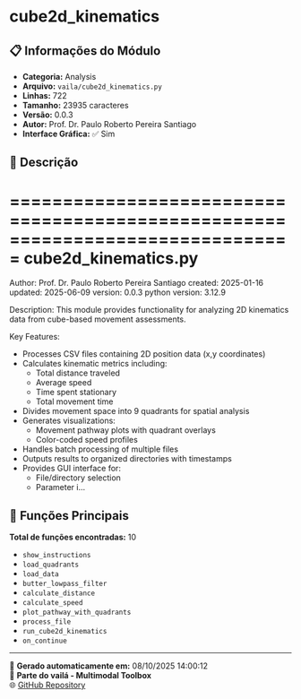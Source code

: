 # cube2d_kinematics

## 📋 Informações do Módulo

- **Categoria:** Analysis
- **Arquivo:** `vaila/cube2d_kinematics.py`
- **Linhas:** 722
- **Tamanho:** 23935 caracteres
- **Versão:** 0.0.3
- **Autor:** Prof. Dr. Paulo Roberto Pereira Santiago
- **Interface Gráfica:** ✅ Sim

## 📖 Descrição


===============================================================================
cube2d_kinematics.py
===============================================================================
Author: Prof. Dr. Paulo Roberto Pereira Santiago
created: 2025-01-16
updated: 2025-06-09
version: 0.0.3
python version: 3.12.9

Description:
This module provides functionality for analyzing 2D kinematics data from cube-based movement assessments.

Key Features:
- Processes CSV files containing 2D position data (x,y coordinates)
- Calculates kinematic metrics including:
  - Total distance traveled
  - Average speed
  - Time spent stationary
  - Total movement time
- Divides movement space into 9 quadrants for spatial analysis
- Generates visualizations:
  - Movement pathway plots with quadrant overlays
  - Color-coded speed profiles
- Handles batch processing of multiple files
- Outputs results to organized directories with timestamps
- Provides GUI interface for:
  - File/directory selection
  - Parameter i...

## 🔧 Funções Principais

**Total de funções encontradas:** 10

- `show_instructions`
- `load_quadrants`
- `load_data`
- `butter_lowpass_filter`
- `calculate_distance`
- `calculate_speed`
- `plot_pathway_with_quadrants`
- `process_file`
- `run_cube2d_kinematics`
- `on_continue`




---

📅 **Gerado automaticamente em:** 08/10/2025 14:00:12  
🔗 **Parte do vailá - Multimodal Toolbox**  
🌐 [GitHub Repository](https://github.com/vaila-multimodaltoolbox/vaila)
